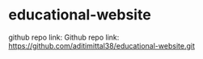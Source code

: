 ﻿# educational-website
github repo link: 
Github repo link: https://github.com/aditimittal38/educational-website.git
